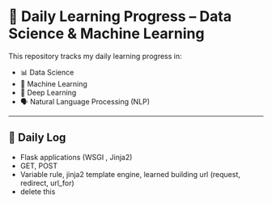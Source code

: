 # 📘 Daily Learning Progress – Data Science & Machine Learning

This repository tracks my daily learning progress in:

- 📊 Data Science  
- 🤖 Machine Learning  
- 🧠 Deep Learning  
- 🗣️ Natural Language Processing (NLP)

---

## 📅 Daily Log

- Flask applications (WSGI , Jinja2)
- GET, POST
- Variable rule, jinja2 template engine, learned building url (request, redirect, url_for)
- delete this
